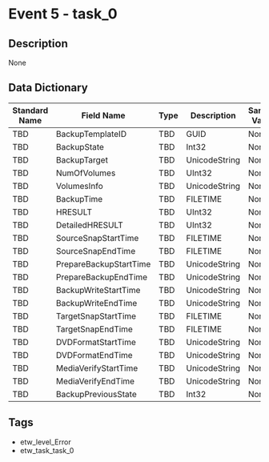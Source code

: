 # Event 5 - task_0

## Description
None

## Data Dictionary
|Standard Name|Field Name|Type|Description|Sample Value|
|---|---|---|---|---|
|TBD|BackupTemplateID|TBD|GUID|None|None|
|TBD|BackupState|TBD|Int32|None|None|
|TBD|BackupTarget|TBD|UnicodeString|None|None|
|TBD|NumOfVolumes|TBD|UInt32|None|None|
|TBD|VolumesInfo|TBD|UnicodeString|None|None|
|TBD|BackupTime|TBD|FILETIME|None|None|
|TBD|HRESULT|TBD|UInt32|None|None|
|TBD|DetailedHRESULT|TBD|UInt32|None|None|
|TBD|SourceSnapStartTime|TBD|FILETIME|None|None|
|TBD|SourceSnapEndTime|TBD|FILETIME|None|None|
|TBD|PrepareBackupStartTime|TBD|UnicodeString|None|None|
|TBD|PrepareBackupEndTime|TBD|UnicodeString|None|None|
|TBD|BackupWriteStartTime|TBD|UnicodeString|None|None|
|TBD|BackupWriteEndTime|TBD|UnicodeString|None|None|
|TBD|TargetSnapStartTime|TBD|FILETIME|None|None|
|TBD|TargetSnapEndTime|TBD|FILETIME|None|None|
|TBD|DVDFormatStartTime|TBD|UnicodeString|None|None|
|TBD|DVDFormatEndTime|TBD|UnicodeString|None|None|
|TBD|MediaVerifyStartTime|TBD|UnicodeString|None|None|
|TBD|MediaVerifyEndTime|TBD|UnicodeString|None|None|
|TBD|BackupPreviousState|TBD|Int32|None|None|

## Tags
* etw_level_Error
* etw_task_task_0